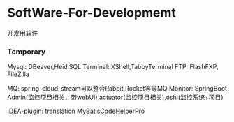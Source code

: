 # SoftWare-For-Developmemt
开发用软件
### Temporary
Mysql:
DBeaver,HeidiSQL
Terminal:
XShell,TabbyTerminal
FTP:
FlashFXP, FileZilla

MQ:
spring-cloud-stream可以整合Rabbit,Rocket等等MQ
Monitor:
SpringBoot Admin(监控项目相关，带webUI),actuator(监控项目相关),oshi(监控系统+项目)

IDEA-plugin:
translation
MyBatisCodeHelperPro
